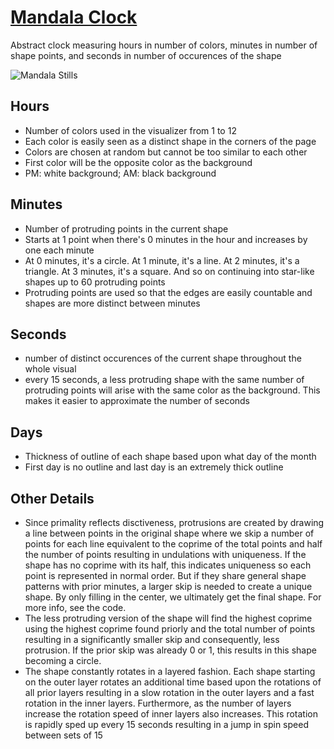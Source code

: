 # [Mandala Clock](https://lankaraniamir.github.io/mandala-clock/)
Abstract clock measuring hours in number of colors, minutes in number of shape points, and seconds in number of occurences of the shape

![Mandala Stills](https://github.com/lankaraniamir/mandala-clock/blob/main/example_stills.png?raw=true)

## Hours
  - Number of colors used in the visualizer from 1 to 12
  - Each color is easily seen as a distinct shape in the corners of the page
  - Colors are chosen at random but cannot be too similar to each other
  - First color will be the opposite color as the background
  - PM: white background;  AM: black background

## Minutes
  - Number of protruding points in the current shape
  - Starts at 1 point when there's 0 minutes in the hour and increases by one each minute
  - At 0 minutes, it's a circle. At 1 minute, it's a line. At 2 minutes, it's a triangle. At 3 minutes, it's a square. And so on continuing into star-like
shapes up to 60 protruding points
  - Protruding points are used so that the edges are easily countable and shapes are more distinct between minutes

## Seconds
  - number of distinct occurences of the current shape throughout the whole visual
  - every 15 seconds, a less protruding shape with the same number of protruding points will arise with the same color as the background. This makes it easier to approximate the number of seconds

## Days
  - Thickness of outline of each shape based upon what day of the month
  - First day is no outline and last day is an extremely thick outline

## Other Details
  - Since primality reflects disctiveness, protrusions are created by drawing a line between points in the original shape where we skip a number of points for each line equivalent to the coprime of the total points and half the number of points resulting in undulations with uniqueness. If the shape has no coprime with its half, this indicates uniqueness so each point is represented in normal order. But if they share general shape patterns with prior minutes, a larger skip is needed to create a unique shape. By only filling in the center, we ultimately get the final shape. For more info, see the code.
  - The less protruding version of the shape will find the highest coprime using the highest coprime found priorly and the total number of points resulting in a significantly smaller skip and consequently, less protrusion. If the prior skip was already 0 or 1, this results in this shape becoming a circle.
  - The shape constantly rotates in a layered fashion. Each shape starting on the outer layer rotates an additional time based upon the rotations of all prior layers resulting in a slow rotation in the outer layers and a fast rotation in the inner layers. Furthermore, as the number of layers increase the rotation speed of inner layers also increases. This rotation is rapidly sped up every 15 seconds resulting in a jump in spin speed between sets of 15
